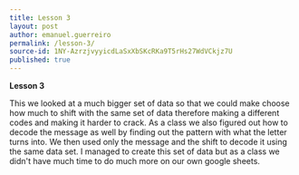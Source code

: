 ```yaml
---
title: Lesson 3
layout: post
author: emanuel.guerreiro
permalink: /lesson-3/
source-id: 1NY-AzrzjvyyicdLaSxXbSKcRKa9T5rHs27WdVCkjz7U
published: true
---
```

**Lesson 3**

This we looked at a much bigger set of data so that we could make choose how much to shift with the same set of data therefore making a different codes and making it harder to crack. As a class we also figured out how to decode the message as well by finding out the pattern with what the letter turns into. We then used only the message and the shift to decode it using the same data set. I managed to create this set of data but as a class we didn't have much time to do much more on our own google sheets.

